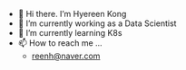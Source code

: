 <!-- ### Hi there 👋
**hyereen/hyereen** is a ✨ _special_ ✨ repository because its `README.md` (this file) appears on your GitHub profile.

Here are some ideas to get you started: -->

- 👋 Hi there. I’m Hyereen Kong
- 🔭 I’m currently working as a Data Scientist
- 🌱 I’m currently learning K8s
- 📫 How to reach me ... 
  + reenh@naver.com
